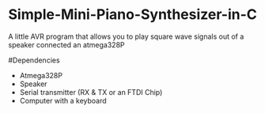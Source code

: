 # Simple-Mini-Piano-Synthesizer-in-C
A little AVR program that allows you to play square wave signals out of a speaker connected an atmega328P

#Dependencies
- Atmega328P
- Speaker
- Serial transmitter (RX & TX or an FTDI Chip)
- Computer with a keyboard
